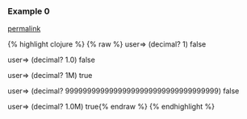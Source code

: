 ### Example 0
[permalink](#example-0)

{% highlight clojure %}
{% raw %}
user=> (decimal? 1)
false

user=> (decimal? 1.0)
false

user=> (decimal? 1M)
true

user=> (decimal? 99999999999999999999999999999999999)
false

user=> (decimal? 1.0M)
true{% endraw %}
{% endhighlight %}


